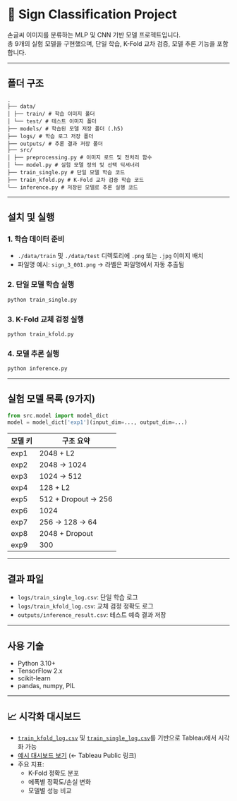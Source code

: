 # 🧠 Sign Classification Project

손글씨 이미지를 분류하는 MLP 및 CNN 기반 모델 프로젝트입니다.  
총 9개의 실험 모델을 구현했으며, 단일 학습, K-Fold 교차 검증, 모델 추론 기능을 포함합니다.

---

## 폴더 구조

```
.
├── data/
│ ├── train/ # 학습 이미지 폴더
│ └── test/ # 테스트 이미지 폴더
├── models/ # 학습된 모델 저장 폴더 (.h5)
├── logs/ # 학습 로그 저장 폴더
├── outputs/ # 추론 결과 저장 폴더
├── src/
│ ├── preprocessing.py # 이미지 로드 및 전처리 함수
│ └── model.py # 실험 모델 정의 및 선택 딕셔너리
├── train_single.py # 단일 모델 학습 코드
├── train_kfold.py # K-Fold 교차 검증 학습 코드
└── inference.py # 저장된 모델로 추론 실행 코드
```

---

## 설치 및 실행

### 1. 학습 데이터 준비

* `./data/train` 및 `./data/test` 디렉토리에 `.png` 또는 `.jpg` 이미지 배치
* 파일명 예시: `sign_3_001.png` → 라벨은 파일명에서 자동 추출됨

### 2. 단일 모델 학습 실행

```bash
python train_single.py
```

### 3. K-Fold 교체 검정 실행

```bash
python train_kfold.py
```

### 4. 모델 추론 실행

```bash
python inference.py
```

---

## 실험 모델 목록 (9가지)

```python
from src.model import model_dict
model = model_dict['exp1'](input_dim=..., output_dim=...)
```

| 모델 키 | 구조 요약               |
| ---- | ------------------- |
| exp1 | 2048 + L2           |
| exp2 | 2048 → 1024         |
| exp3 | 1024 → 512          |
| exp4 | 128 + L2            |
| exp5 | 512 + Dropout → 256 |
| exp6 | 1024                |
| exp7 | 256 → 128 → 64      |
| exp8 | 2048 + Dropout      |
| exp9 | 300                 |

---

## 결과 파일

* `logs/train_single_log.csv`: 단일 학습 로그
* `logs/train_kfold_log.csv`: 교체 검정 정확도 로그
* `outputs/inference_result.csv`: 테스트 예측 결과 저장

---

## 사용 기술

* Python 3.10+
* TensorFlow 2.x
* scikit-learn
* pandas, numpy, PIL

---
## 📈 시각화 대시보드

- [`train_kfold_log.csv`](./logs/train_kfold_log.csv) 및 [`train_single_log.csv`](./logs/train_single_log.csv)를 기반으로 Tableau에서 시각화 가능
- [예시 대시보드 보기](https://public.tableau.com/app/profile/...) (← Tableau Public 링크)
- 주요 지표:
  - K-Fold 정확도 분포
  - 에폭별 정확도/손실 변화
  - 모델별 성능 비교

